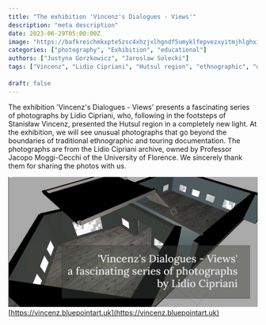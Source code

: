 ```yaml
---
title: "The exhibition 'Vincenz's Dialogues - Views'"
description: "meta description"
date: 2023-06-29T05:00:00Z
image: "https://bafkreichmkxpte5zsc4xhzjxlhgndf5umyklfepvezxyitmjhlghxibiqi.ipfs.w3s.link/"
categories: ["photography", "Exhibition", "educational"]
authors: ["Justyna Gorzkowicz", "Jaroslaw Solecki"]
tags: ["Vincenz", "Lidio Cipriani", "Hutsul region", "ethnographic", "documentation", "photography", "educational", "Exhibition" , "3D"]

draft: false
---
```

The exhibition 'Vincenz's Dialogues - Views' presents a fascinating series of photographs by Lidio Cipriani, who, following in the footsteps of Stanisław Vincenz, presented the Hutsul region in a completely new light. At the exhibition, we will see unusual photographs that go beyond the boundaries of traditional ethnographic and touring documentation.
The photographs are from the Lidio Cipriani archive, owned by Professor Jacopo Moggi-Cecchi of the University of Florence. We sincerely thank them for sharing the photos with us.

[![](../../../public/images/posts/20240710_012949_vincenzCipriani.jpg)](https://vincenz.bluepointart.uk)
[https://vincenz.bluepointart.uk](https://vincenz.bluepointart.uk)
